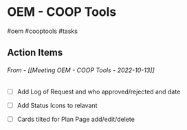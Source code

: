 # OEM - COOP Tools
#oem #cooptools  #tasks

## Action Items

###### From - [[Meeting OEM - COOP Tools - 2022-10-13]]


- [ ] Add Log of Request and who approved/rejected and date
- [ ] Add Status Icons to relavant 
- [ ] Cards tilted for Plan Page add/edit/delete

